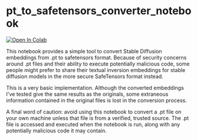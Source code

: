 # pt_to_safetensors_converter_notebook

[![Open In Colab](https://colab.research.google.com/assets/colab-badge.svg)](https://colab.research.google.com/github/DiffusionDalmation/pt_to_safetensors_converter_notebook/blob/main/pt_to_safetensors_converter.ipynb) 

This notebook provides a simple tool to convert Stable Diffusion embeddings from .pt to safetensors format. Because of security concerns around .pt files and their ability to execute potentially malicious code, some people might prefer to share their textual inversion embeddings for stable diffusion models in the more secure SafeTensors format instead.

This is a very basic implementation. Although the converted embeddings I've tested give the same results as the originals, some extraneous information contained in the original files is lost in the conversion process.

A final word of caution: avoid using this notebook to convert a .pt file on your own machine unless that file is from a verified, trusted source. The .pt file is accessed and executed when the notebook is run, along with any potentially malicious code it may contain.



